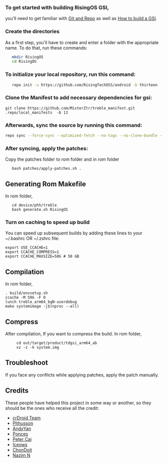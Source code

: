 ### To get started with building RisingOS GSI,
you'll need to get familiar with [Git and Repo](https://source.android.com/source/using-repo.html) as well as [How to build a GSI](https://github.com/phhusson/treble_experimentations/wiki/How-to-build-a-GSI%3F).


### Create the directories

As a first step, you'll have to create and enter a folder with the appropriate name.
To do that, run these commands:

```bash
   mkdir RisingOS
   cd RisingOS
```

### To initialize your local repository, run this command:

```bash
   repo init -u https://github.com/RisingTechOSS/android -b thirteen
```
 

### Clone the Manifest to add necessary dependencies for gsi:
 
    git clone https://github.com/MisterZtr/treble_manifest.git .repo/local_manifests  -b 13
  


### Afterwards, sync the source by running this command:

```bash
repo sync --force-sync --optimized-fetch --no-tags --no-clone-bundle --prune -j$(nproc --all)
```


### After syncing, apply the patches:

Copy the patches folder to rom folder and in rom folder

```
   bash patches/apply-patches.sh .
```

## Generating Rom Makefile

 In rom folder,
 
 ```
    cd device/phh/treble
    bash generate.sh RisingOS
 ```

### Turn on caching to speed up build

You can speed up subsequent builds by adding these lines to your ~/.bashrc OR ~/.zshrc file:

```
export USE_CCACHE=1
export CCACHE_COMPRESS=1
export CCACHE_MAXSIZE=50G # 50 GB
``` 

## Compilation 

In rom folder,

 ```
 . build/envsetup.sh
 ccache -M 50G -F 0
 lunch treble_arm64_bgN-userdebug 
 make systemimage -j$(nproc --all)
 ```


## Compress

After compilation,
If you want to compress the build.
In rom folder,

   ```
        cd out/target/product/tdgsi_arm64_ab
        xz -z -k system.img 
   ```


## Troubleshoot
 
If you face any conflicts while applying patches, apply the patch manually.



## Credits
These people have helped this project in some way or another, so they should be the ones who receive all the credit:
- [crDroid Team](https://github.com/crdroidandroid)
- [Phhusson](https://github.com/phhusson)
- [AndyYan](https://github.com/AndyCGYan)
- [Ponces](https://github.com/ponces)
- [Peter Cai](https://github.com/PeterCxy)
- [Iceows](https://github.com/Iceows)
- [ChonDoit](https://github.com/ChonDoit)
- [Nazim N ](https://github.com/naz664)

